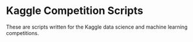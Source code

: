 # Kaggle Competition Scripts
These are scripts written for the Kaggle data science and machine learning competitions.
